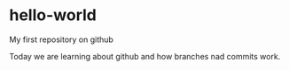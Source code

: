 # hello-world
My first repository on github

Today we are learning about github and how branches nad commits work.
